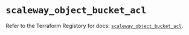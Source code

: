 # `scaleway_object_bucket_acl`

Refer to the Terraform Registory for docs: [`scaleway_object_bucket_acl`](https://registry.terraform.io/providers/scaleway/scaleway/2.21.0/docs/resources/object_bucket_acl).
